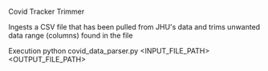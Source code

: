 Covid Tracker Trimmer

Ingests a CSV file that has been pulled from JHU's data and trims unwanted data range (columns) found in the file

Execution
python covid_data_parser.py <INPUT_FILE_PATH> <OUTPUT_FILE_PATH>
